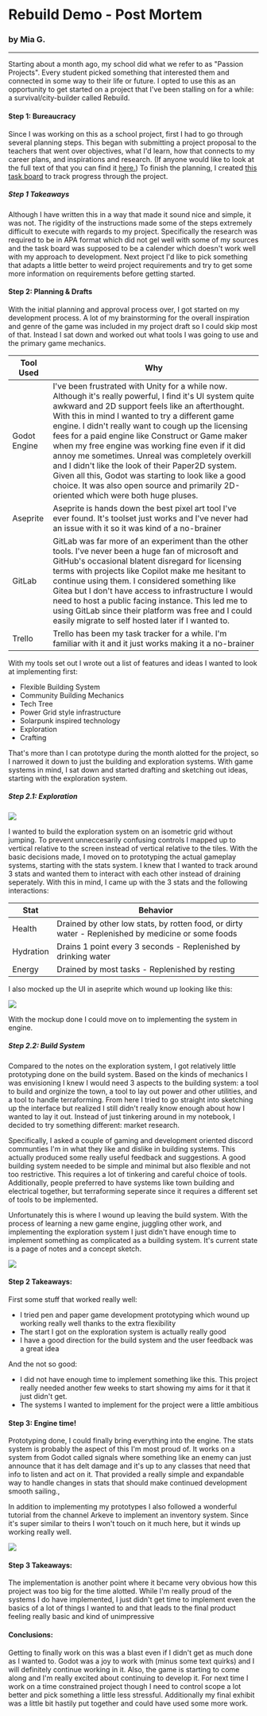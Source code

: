# Rebuild Demo - Post Mortem
### by Mia G.

<hr>

Starting about a month ago, my school did what we refer to as "Passion Projects". Every student picked something that interested them and connected in some way to their life or future. I opted to use this as an opportunity to get started on a project that I've been stalling on for a while: a survival/city-builder called Rebuild.


#### Step 1: Bureaucracy
Since I was working on this as a school project, first I had to go through several planning steps. This began with submitting a project proposal to the teachers that went over objectives, what I'd learn, how that connects to my career plans, and inspirations and research. (If anyone would like to look at the full text of that you can find it [here.](mialikestech.dev/blog/files/project-proposal.md)) To finish the planning, I created [this task board](https://trello.com/b/lQRPMud6/rebuild) to track progress through the project.

##### Step 1 Takeaways
Although I have written this in a way that made it sound nice and simple, it was not. The rigidity of the instructions made some of the steps extremely difficult to execute with regards to my project. Specifically the research was required to be in APA format which did not gel well with some of my sources and the task board was supposed to be a calender which doesn't work well with my approach to development. Next project I'd like to pick something that adapts a little better to weird project requirements and try to get some more information on requirements before getting started.

#### Step 2: Planning & Drafts
With the initial planning and approval process over, I got started on my development process. A lot of my brainstorming for the overall inspiration and genre of the game was included in my project draft so I could skip most of that. Instead I sat down and worked out what tools I was going to use and the primary game mechanics.

|Tool Used|Why|
|--------|---|
|Godot Engine|I've been frustrated with Unity for a while now. Although it's really powerful, I find it's UI system quite awkward and 2D support feels like an afterthought. With this in mind I wanted to try a different game engine. I didn't really want to cough up the licensing fees for a paid engine like Construct or Game maker when my free engine was working fine even if it did annoy me sometimes. Unreal was completely overkill and I didn't like the look of their Paper2D system. Given all this, Godot was starting to look like a good choice. It was also open source and primarily 2D-oriented which were both huge pluses.|
|Aseprite|Aseprite is hands down the best pixel art tool I've ever found. It's toolset just works and I've never had an issue with it so it was kind of a no-brainer|
|GitLab|GitLab was far more of an experiment than the other tools. I've never been a huge fan of microsoft and GitHub's occasional blatent disregard for licensing terms with projects like Copilot make me hesitant to continue using them. I considered something like Gitea but I don't have access to infrastructure I would need to host a public facing instance. This led me to using GitLab since their platform was free and I could easily migrate to self hosted later if I wanted to.|
|Trello|Trello has been my task tracker for a while. I'm familiar with it and it just works making it a no-brainer|

With my tools set out I wrote out a list of features and ideas I wanted to look at implementing first:
- Flexible Building System
- Community Building Mechanics
- Tech Tree
- Power Grid style infrastructure
- Solarpunk inspired technology
- Exploration
- Crafting

That's more than I can prototype during the month alotted for the project, so I narrowed it down to just the building and exploration systems. With game systems in mind, I sat down and started drafting and sketching out ideas, starting with the exploration system.

##### Step 2.1: Exploration

![](https://www.mialikestech.dev/blog/files/ExplorationNotes.jpg)

I wanted to build the exploration system on an isometric grid without jumping. To prevent unneccesarily confusing controls I mapped up to vertical relative to the screen instead of vertical relative to the tiles. With the basic decisions made, I moved on to prototyping the actual gameplay systems, starting with the stats system. I knew that I wanted to track around 3 stats and wanted them to interact with each other instead of draining seperately. With this in mind, I came up with the 3 stats and the following interactions:

|Stat|Behavior|
|---|-----|
|Health|Drained by other low stats, by rotten food, or dirty water - Replenished by medicine or some foods|
|Hydration|Drains 1 point every 3 seconds - Replenished by drinking water|
|Energy|Drained by most tasks - Replenished by resting|

I also mocked up the UI in aseprite which wound up looking like this:

![](https://www.mialikestech.dev/blog/files/ExploreMode.png)

With the mockup done I could move on to implementing the system in engine.

##### Step 2.2: Build System
Compared to the notes on the exploration system, I got relatively little prototyping done on the build system. Based on the kinds of mechanics I was envisioning I knew I would need 3 aspects to the building system: a tool to build and orginize the town, a tool to lay out power and other utilities, and a tool to handle terraforming. From here I tried to go straight into sketching up the interface but realized I still didn't really know enough about how I wanted to lay it out. Instead of just tinkering around in my notebook, I decided to try something different: market research.

Specifically, I asked a couple of gaming and development oriented discord communties I'm in what they like and dislike in building systems. This actually produced some really useful feedback and suggestions. A good building system needed to be simple and minimal but also flexible and not too restrictive. This requires a lot of tinkering and careful choice of tools. Additionally, people preferred to have systems like town building and electrical together, but terraforming seperate since it requires a different set of tools to be implemented.

Unfortunately this is where I wound up leaving the build system. With the process of learning a new game engine, juggling other work, and implementing the exploration system I just didn't have enough time to implement something as complicated as a building system. It's current state is a page of notes and a concept sketch.

![](https://www.mialikestech.dev/blog/files/BuildingNotes.jpg)

#### Step 2 Takeaways:
First some stuff that worked really well: 
- I tried pen and paper game development prototyping which wound up working really well thanks to the extra flexibility
- The start I got on the exploration system is actually really good
- I have a good direction for the build system and the user feedback was a great idea

And the not so good:
- I did not have enough time to implement something like this. This project really needed another few weeks to start showing my aims for it that it just didn't get.
- The systems I wanted to implement for the project were a little ambitious

#### Step 3: Engine time!
Prototyping done, I could finally bring everything into the engine. The stats system is probably the aspect of this I'm most proud of. It works on a system from Godot called signals where something like an enemy can just announce that it has delt damage and it's up to any classes that need that info to listen and act on it. That provided a really simple and expandable way to handle changes in stats that should make continued development smooth sailing.,

In addition to implementing my prototypes I also followed a wonderful tutorial from the channel Arkeve to implement an inventory system. Since it's super similar to theirs I won't touch on it much here, but it winds up working really well.

![](https://www.mialikestech.dev/blog/files/Inventory.png)

#### Step 3 Takeaways:
The implementation is another point where it became very obvious how this project was too big for the time alotted. While I'm really proud of the systems I do have implemented, I just didn't get time to implement even the basics of a lot of things I wanted to and that leads to the final product feeling really basic and kind of unimpressive

#### Conclusions:
Getting to finally work on this was a blast even if I didn't get as much done as I wanted to. Godot was a joy to work with (minus some text quirks) and I will definitely continue working in it. Also, the game is starting to come along and I'm really excited about continuing to develop it. For next time I work on a time constrained project though I need to control scope a lot better and pick something a little less stressful. Additionally my final exhibit was a little bit hastily put together and could have used some more work.
